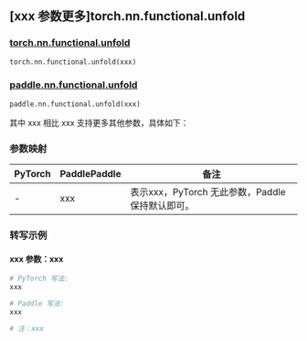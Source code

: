## [xxx 参数更多]torch.nn.functional.unfold

### [torch.nn.functional.unfold](https://pytorch.org/docs/1.13/generated/torch.nn.functional.unfold.html#torch.nn.functional.unfold)

```python
torch.nn.functional.unfold(xxx)
```

### [paddle.nn.functional.unfold](https://www.paddlepaddle.org.cn/documentation/docs/zh/api/paddle/nn/functional/unfold_cn.html)

```python
paddle.nn.functional.unfold(xxx)
```

其中 xxx 相比 xxx 支持更多其他参数，具体如下：

### 参数映射

| PyTorch | PaddlePaddle | 备注 |
| ------- | ------------ | ---- |
|    -    |    xxx    | 表示xxx，PyTorch 无此参数，Paddle 保持默认即可。 |

### 转写示例

#### xxx 参数：xxx
``` python
# PyTorch 写法:
xxx

# Paddle 写法:
xxx

# 注：xxx
```
